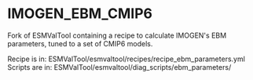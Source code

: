 # IMOGEN_EBM_CMIP6
Fork of ESMValTool containing a recipe to calculate IMOGEN's EBM parameters, tuned to a set of CMIP6 models.

Recipe is in: ESMValTool/esmvaltool/recipes/recipe_ebm_parameters.yml
Scripts are in: ESMValTool/esmvaltool/diag_scripts/ebm_parameters/
